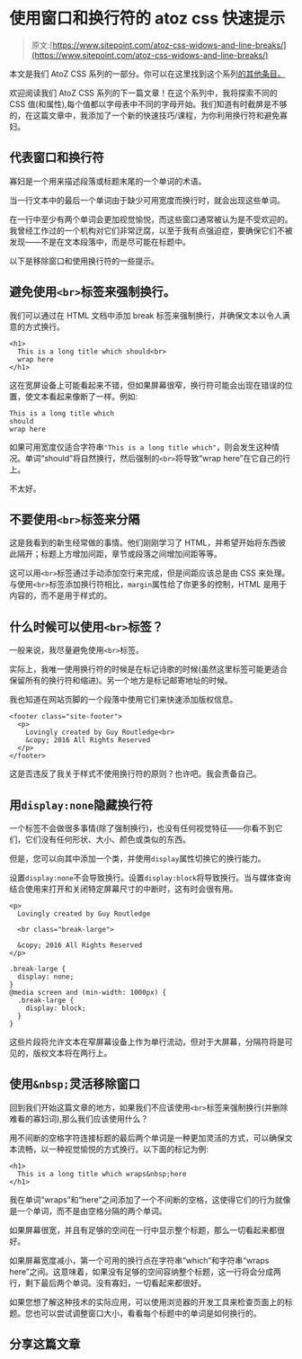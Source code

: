 # 使用窗口和换行符的 atoz css 快速提示

> 原文:[https://www.sitepoint.com/atoz-css-widows-and-line-breaks/](https://www.sitepoint.com/atoz-css-widows-and-line-breaks/)

本文是我们 AtoZ CSS 系列的一部分。你可以在这里找到这个系列[的其他条目。](https://www.sitepoint.com/premium/series/a-to-z-css)

欢迎阅读我们 AtoZ CSS 系列的下一篇文章！在这个系列中，我将探索不同的 CSS 值(和属性),每个值都以字母表中不同的字母开始。我们知道有时截屏是不够的，在这篇文章中，我添加了一个新的快速技巧/课程，为你利用换行符和避免寡妇。

## 代表窗口和换行符

寡妇是一个用来描述段落或标题末尾的一个单词的术语。

当一行文本中的最后一个单词由于缺少可用宽度而换行时，就会出现这些单词。

在一行中至少有两个单词会更加视觉愉悦，而这些窗口通常被认为是不受欢迎的。我曾经工作过的一个机构对它们非常迂腐，以至于我有点强迫症，要确保它们不被发现——不是在文本段落中，而是尽可能在标题中。

以下是移除窗口和使用换行符的一些提示。

## 避免使用`<br>`标签来强制换行。

我们可以通过在 HTML 文档中添加 break 标签来强制换行，并确保文本以令人满意的方式换行。

```
<h1>
  This is a long title which should<br>
  wrap here
</h1>
```

这在宽屏设备上可能看起来不错，但如果屏幕很窄，换行符可能会出现在错误的位置，使文本看起来像断了一样。例如:

```
This is a long title which
should
wrap here 
```

如果可用宽度仅适合字符串`"This is a long title which"`，则会发生这种情况。单词“should”将自然换行，然后强制的`<br>`将导致“wrap here”在它自己的行上。

不太好。

## 不要使用`<br>`标签来分隔

这是我看到的新生经常做的事情。他们刚刚学习了 HTML，并希望开始将东西彼此隔开；标题上方增加间距，章节或段落之间增加间距等等。

这可以用`<br>`标签通过手动添加空行来完成，但是间距应该总是由 CSS 来处理。与使用`<br>`标签添加换行符相比，`margin`属性给了你更多的控制，HTML 是用于内容的，而不是用于样式的。

## 什么时候可以使用`<br>`标签？

一般来说，我尽量避免使用`<br>`标签。

实际上，我唯一使用换行符的时候是在标记诗歌的时候(虽然这里标签可能更适合保留所有的换行符和缩进)。另一个地方是标记邮寄地址的时候。

我也知道在网站页脚的一个段落中使用它们来快速添加版权信息。

```
<footer class="site-footer">
  <p>
    Lovingly created by Guy Routledge<br>
    &copy; 2016 All Rights Reserved
  </p>
</footer>
```

这是否违反了我关于样式不使用换行符的原则？也许吧。我会责备自己。

## 用`display:none`隐藏换行符

一个标签不会做很多事情(除了强制换行)，也没有任何视觉特征——你看不到它们，它们没有任何形状、大小、颜色或类似的东西。

但是，您可以向其中添加一个类，并使用`display`属性切换它的换行能力。

设置`display:none`不会导致换行。设置`display:block`将导致换行。当与媒体查询结合使用来打开和关闭特定屏幕尺寸的中断时，这有时会很有用。

```
<p>
  Lovingly created by Guy Routledge

  <br class="break-large">

  &copy; 2016 All Rights Reserved
</p>
```

```
.break-large {
  display: none;
}
@media screen and (min-width: 1000px) {
  .break-large {
    display: block;
  }
}
```

这些片段将允许文本在窄屏幕设备上作为单行流动，但对于大屏幕，分隔符将是可见的，版权文本将在两行上。

## 使用`&nbsp;`灵活移除窗口

回到我们开始这篇文章的地方，如果我们不应该使用`<br>`标签来强制换行(并删除难看的寡妇词),那么我们应该使用什么？

用不间断的空格字符连接标题的最后两个单词是一种更加灵活的方式，可以确保文本流畅，以一种视觉愉悦的方式换行。以下面的标记为例:

```
<h1>
  This is a long title which wraps&nbsp;here
</h1>
```

我在单词“wraps”和“here”之间添加了一个不间断的空格，这使得它们的行为就像是一个单词，而不是由空格分隔的两个单词。

如果屏幕很宽，并且有足够的空间在一行中显示整个标题，那么一切看起来都很好。

如果屏幕宽度减小，第一个可用的换行点在字符串“which”和字符串“wraps here”之间。这意味着，如果没有足够的空间容纳整个标题，这一行将会分成两行，剩下最后两个单词。没有寡妇，一切看起来都很好。

如果您想了解这种技术的实际应用，可以使用浏览器的开发工具来检查页面上的标题。您也可以尝试调整窗口大小，看看每个标题中的单词是如何换行的。

## 分享这篇文章